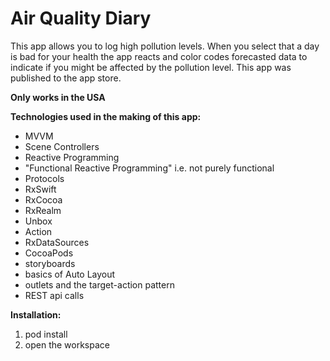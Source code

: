 # Air Quality Diary
This app allows you to log high pollution levels.  When you select that a day is bad for your health the app reacts and color
codes forecasted data to indicate if you might be affected by the pollution level. This app was published to the app store.

**Only works in the USA**


**Technologies used in the making of this app:**

* MVVM
* Scene Controllers
* Reactive Programming
* "Functional Reactive Programming" i.e. not purely functional
* Protocols
* RxSwift
* RxCocoa
* RxRealm
* Unbox
* Action
* RxDataSources
* CocoaPods
* storyboards
* basics of Auto Layout
* outlets and the target-action pattern
* REST api calls

**Installation:**
1. pod install
2. open the workspace
